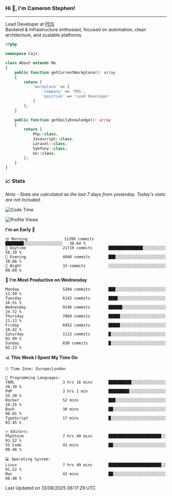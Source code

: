 ### Hi 👋, I'm Cameron Stephen!

---

Lead Developer at [PDS](https://prindatasolutions.co.uk)  
Backend & Infrastructure enthusiast, focused on automation, clean architecture, and scalable platforms.


```php
<?php

namespace Cajs;

class About extends Me
{
    public function getCurrentWorkplace(): array
    {
        return [
            'workplace' => [
                'company' => 'PDS',
                'position' => 'Lead Developer'
            ]
        ];
    }

    public function getDailyKnowledge(): array
    {
        return [
            Php::class,
            Javascript::class,
            Laravel::class,
            Symfony::class,
            Go::class,
        ];
    }
}
```

### 📈 Stats
<p><em>Note - Stats are calculated as the last 7 days from yesterday. Today's stats are not included.</em></p>


<!--START_SECTION:waka-->
![Code Time](http://img.shields.io/badge/Code%20Time-4%2C636%20hrs%2038%20mins-blue)

![Profile Views](http://img.shields.io/badge/Profile%20Views-0-blue)

**I'm an Early 🐤** 

```text
🌞 Morning                11399 commits       ████████░░░░░░░░░░░░░░░░░   30.64 % 
🌆 Daytime                21719 commits       ███████████████░░░░░░░░░░   58.39 % 
🌃 Evening                4046 commits        ███░░░░░░░░░░░░░░░░░░░░░░   10.88 % 
🌙 Night                  33 commits          ░░░░░░░░░░░░░░░░░░░░░░░░░   00.09 % 
```
📅 **I'm Most Productive on Wednesday** 

```text
Monday                   5204 commits        ███░░░░░░░░░░░░░░░░░░░░░░   13.99 % 
Tuesday                  6142 commits        ████░░░░░░░░░░░░░░░░░░░░░   16.51 % 
Wednesday                9196 commits        ██████░░░░░░░░░░░░░░░░░░░   24.72 % 
Thursday                 7860 commits        █████░░░░░░░░░░░░░░░░░░░░   21.13 % 
Friday                   6852 commits        █████░░░░░░░░░░░░░░░░░░░░   18.42 % 
Saturday                 1113 commits        █░░░░░░░░░░░░░░░░░░░░░░░░   02.99 % 
Sunday                   830 commits         █░░░░░░░░░░░░░░░░░░░░░░░░   02.23 % 
```


📊 **This Week I Spent My Time On** 

```text
🕑︎ Time Zone: Europe/London

💬 Programming Languages: 
YAML                     3 hrs 16 mins       ██████████░░░░░░░░░░░░░░░   38.30 % 
PHP                      3 hrs 1 min         █████████░░░░░░░░░░░░░░░░   35.30 % 
Docker                   52 mins             ███░░░░░░░░░░░░░░░░░░░░░░   10.25 % 
Bash                     30 mins             ██░░░░░░░░░░░░░░░░░░░░░░░   06.01 % 
TypeScript               17 mins             █░░░░░░░░░░░░░░░░░░░░░░░░   03.45 % 

🔥 Editors: 
PhpStorm                 7 hrs 49 mins       ███████████████████████░░   91.52 % 
VS Code                  43 mins             ██░░░░░░░░░░░░░░░░░░░░░░░   08.48 % 

💻 Operating System: 
Linux                    7 hrs 49 mins       ███████████████████████░░   91.52 % 
Mac                      43 mins             ██░░░░░░░░░░░░░░░░░░░░░░░   08.48 % 
```


 Last Updated on 13/08/2025 06:17:29 UTC
<!--END_SECTION:waka-->
